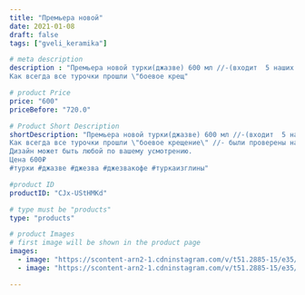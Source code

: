 ```yaml
---
title: "Премьера новой"
date: 2021-01-08
draft: false
tags: ["gveli_keramika"]

# meta description
description : "Премьера новой турки(джазве) 600 мл //-(входит  5 наших кофейных кружек) . Для большой семьи или дружеской компании.
Как всегда все турочки прошли \"боевое крещ"

# product Price
price: "600"
priceBefore: "720.0"

# Product Short Description
shortDescription: "Премьера новой турки(джазве) 600 мл //-(входит  5 наших кофейных кружек) . Для большой семьи или дружеской компании.
Как всегда все турочки прошли \"боевое крещение\" //- были проверены на огне.
Дизайн может быть любой по вашему усмотрению. 
Цена 600₽
#турки #джазве #джезва #джезвакофе #туркаизглины"

#product ID
productID: "CJx-UStHMKd"

# type must be "products"
type: "products"

# product Images
# first image will be shown in the product page
images:
  - image: "https://scontent-arn2-1.cdninstagram.com/v/t51.2885-15/e35/135785458_4103227186371453_3199767066287053005_n.jpg?se=7&tp=1&_nc_ht=scontent-arn2-1.cdninstagram.com&_nc_cat=109&_nc_ohc=tKgyoI99H7AAX-DsjzS&oh=c76030bd648a0af88e6102bce9022cd4&oe=606FD8B1&ig_cache_key=MjQ4MjAzODk0MDE2MzE0OTY1OA%3D%3D.2"
  - image: "https://scontent-arn2-1.cdninstagram.com/v/t51.2885-15/e35/135419094_1145446999244827_5562955139740189886_n.jpg?se=7&tp=1&_nc_ht=scontent-arn2-1.cdninstagram.com&_nc_cat=107&_nc_ohc=6f2uuNLGcekAX-c4xTu&oh=859637356a2bba3b4e39efaf969ee03b&oe=60708986&ig_cache_key=MjQ4MjAzODk0MDE3MTUxOTAwMA%3D%3D.2"

---
```

